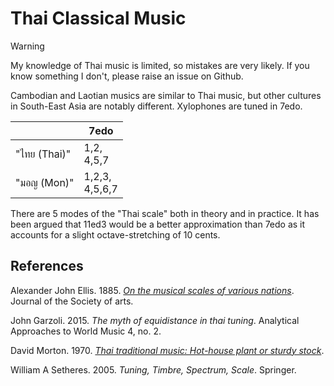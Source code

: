 # Thai Classical Music

> [!warning]
> My knowledge of Thai music is limited, so mistakes are very likely. If you know something I don't, please raise an issue on Github.

Cambodian and Laotian musics are similar to Thai music, but other cultures in South-East Asia are notably different.
Xylophones are tuned in 7edo.

|              | 7edo |
|--------------|------|
| "ไทย (Thai)" | 1,2, <br /> 4,5,7 |
| "มอญ (Mon)"  | 1,2,3, <br /> 4,5,6,7 |

There are 5 modes of the "Thai scale" both in theory and in practice.
It has been argued that 11ed3 would be a better approximation than 7edo as it accounts for a slight octave-stretching of 10 cents.

## References

Alexander John Ellis. 1885. *[On the musical scales of various nations](https://books.google.com/books/about/On_the_Musical_Scales_of_Various_Nations.html?id=sNtDAAAAYAAJ)*. Journal of the Society of arts.

John Garzoli. 2015. *The myth of equidistance in thai tuning*. Analytical Approaches to World Music 4, no. 2.

David Morton. 1970. *[Thai traditional music: Hot-house plant or sturdy stock](https://web.archive.org/web/20240527213159/https://thesiamsociety.org/wp-content/uploads/1970/03/JSS_058_2b_Morton_ThaiTraditionalMusic.pdf)*.

William A Setheres. 2005. *Tuning, Timbre, Spectrum, Scale*. Springer.
